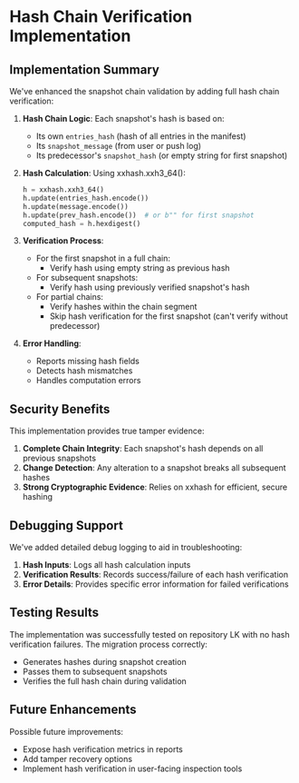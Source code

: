 # Hash Chain Verification Implementation

## Implementation Summary

We've enhanced the snapshot chain validation by adding full hash chain verification:

1. **Hash Chain Logic**: Each snapshot's hash is based on:
   - Its own `entries_hash` (hash of all entries in the manifest)
   - Its `snapshot_message` (from user or push log)
   - Its predecessor's `snapshot_hash` (or empty string for first snapshot)

2. **Hash Calculation**: Using xxhash.xxh3_64():
   ```python
   h = xxhash.xxh3_64()
   h.update(entries_hash.encode())
   h.update(message.encode())
   h.update(prev_hash.encode())  # or b"" for first snapshot
   computed_hash = h.hexdigest()
   ```

3. **Verification Process**:
   - For the first snapshot in a full chain:
     - Verify hash using empty string as previous hash
   - For subsequent snapshots:
     - Verify hash using previously verified snapshot's hash
   - For partial chains:
     - Verify hashes within the chain segment
     - Skip hash verification for the first snapshot (can't verify without predecessor)

4. **Error Handling**:
   - Reports missing hash fields
   - Detects hash mismatches
   - Handles computation errors

## Security Benefits

This implementation provides true tamper evidence:

1. **Complete Chain Integrity**: Each snapshot's hash depends on all previous snapshots
2. **Change Detection**: Any alteration to a snapshot breaks all subsequent hashes
3. **Strong Cryptographic Evidence**: Relies on xxhash for efficient, secure hashing

## Debugging Support

We've added detailed debug logging to aid in troubleshooting:

1. **Hash Inputs**: Logs all hash calculation inputs
2. **Verification Results**: Records success/failure of each hash verification
3. **Error Details**: Provides specific error information for failed verifications

## Testing Results

The implementation was successfully tested on repository LK with no hash verification failures. The migration process correctly:
- Generates hashes during snapshot creation
- Passes them to subsequent snapshots
- Verifies the full hash chain during validation

## Future Enhancements

Possible future improvements:
- Expose hash verification metrics in reports
- Add tamper recovery options
- Implement hash verification in user-facing inspection tools